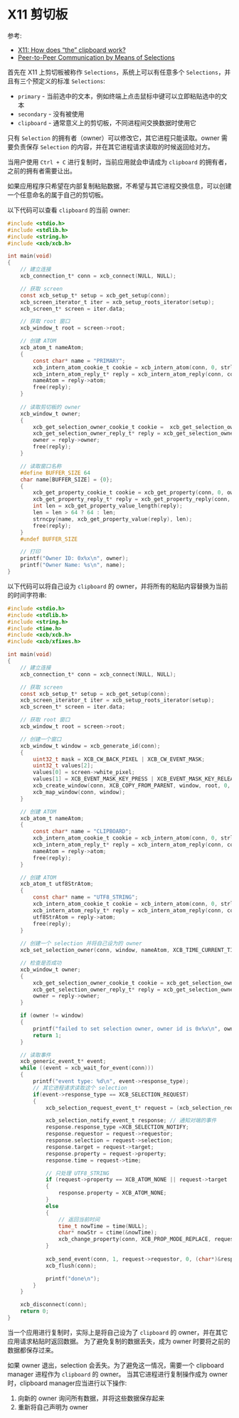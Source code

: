 # X11 剪切板

参考:  
* [X11: How does “the” clipboard work?](https://www.uninformativ.de/blog/postings/2017-04-02/0/POSTING-en.html)
* [Peer-to-Peer Communication by Means of Selections](https://tronche.com/gui/x/icccm/sec-2.html#s-2)

首先在 X11 上剪切板被称作 `Selections`，系统上可以有任意多个 `Selections`，并且有三个预定义的标准 `Selections`:  
* `primary` - 当前选中的文本，例如终端上点击鼠标中键可以立即粘贴选中的文本
* `secondary` - 没有被使用
* `clipboard` - 通常意义上的剪切板，不同进程间交换数据时使用它

只有 `Selection` 的拥有者（owner）可以修改它，其它进程只能读取。owner 需要负责保存 `Selection` 的内容，并在其它进程请求读取的时候返回给对方。

当用户使用 `Ctrl + C` 进行复制时，当前应用就会申请成为 `clipboard` 的拥有者，之前的拥有者需要让出。

如果应用程序只希望在内部复制粘贴数据，不希望与其它进程交换信息，可以创建一个任意命名的属于自己的剪切板。

以下代码可以查看 `clipboard` 的当前 owner:  

```c
#include <stdio.h>
#include <stdlib.h>
#include <string.h>
#include <xcb/xcb.h>

int main(void)
{
    // 建立连接
    xcb_connection_t* conn = xcb_connect(NULL, NULL);

    // 获取 screen
    const xcb_setup_t* setup = xcb_get_setup(conn);
    xcb_screen_iterator_t iter = xcb_setup_roots_iterator(setup);
    xcb_screen_t* screen = iter.data;

    // 获取 root 窗口
    xcb_window_t root = screen->root;

    // 创建 ATOM
    xcb_atom_t nameAtom;
    {
        const char* name = "PRIMARY";
        xcb_intern_atom_cookie_t cookie = xcb_intern_atom(conn, 0, strlen(name), name);
        xcb_intern_atom_reply_t* reply = xcb_intern_atom_reply(conn, cookie, NULL);
        nameAtom = reply->atom;
        free(reply);
    }
    
    // 读取剪切板的 owner
    xcb_window_t owner;
    {
        xcb_get_selection_owner_cookie_t cookie =  xcb_get_selection_owner(conn, nameAtom);
        xcb_get_selection_owner_reply_t* reply = xcb_get_selection_owner_reply(conn, cookie, NULL);
        owner = reply->owner;
        free(reply);
    }

    // 读取窗口名称
    #define BUFFER_SIZE 64
    char name[BUFFER_SIZE] = {0};
    {
        xcb_get_property_cookie_t cookie = xcb_get_property(conn, 0, owner, XCB_ATOM_WM_NAME, XCB_ATOM_STRING, 0, BUFFER_SIZE/4);
        xcb_get_property_reply_t* reply = xcb_get_property_reply(conn, cookie, NULL);
        int len = xcb_get_property_value_length(reply);
        len = len > 64 ? 64 : len;
        strncpy(name, xcb_get_property_value(reply), len);
        free(reply);
    }
    #undef BUFFER_SIZE

    // 打印
    printf("Owner ID: 0x%x\n", owner);
    printf("Owner Name: %s\n", name);
}
```  

以下代码可以将自己设为 `clipboard` 的 owner，并将所有的粘贴内容替换为当前的时间字符串:  

```c
#include <stdio.h>
#include <stdlib.h>
#include <string.h>
#include <time.h>
#include <xcb/xcb.h>
#include <xcb/xfixes.h>

int main(void)
{
    // 建立连接
    xcb_connection_t* conn = xcb_connect(NULL, NULL);

    // 获取 screen
    const xcb_setup_t* setup = xcb_get_setup(conn);
    xcb_screen_iterator_t iter = xcb_setup_roots_iterator(setup);
    xcb_screen_t* screen = iter.data;

    // 获取 root 窗口
    xcb_window_t root = screen->root;

    // 创建一个窗口
    xcb_window_t window = xcb_generate_id(conn);
    {
        uint32_t mask = XCB_CW_BACK_PIXEL | XCB_CW_EVENT_MASK;
        uint32_t values[2];
        values[0] = screen->white_pixel;
        values[1] = XCB_EVENT_MASK_KEY_PRESS | XCB_EVENT_MASK_KEY_RELEASE;
        xcb_create_window(conn, XCB_COPY_FROM_PARENT, window, root, 0, 0, 300, 200, 50, XCB_WINDOW_CLASS_INPUT_OUTPUT, screen->root_visual, mask, values);
        xcb_map_window(conn, window);
    }

    // 创建 ATOM
    xcb_atom_t nameAtom;
    {
        const char* name = "CLIPBOARD";
        xcb_intern_atom_cookie_t cookie = xcb_intern_atom(conn, 0, strlen(name), name);
        xcb_intern_atom_reply_t* reply = xcb_intern_atom_reply(conn, cookie, NULL);
        nameAtom = reply->atom;
        free(reply);
    }

    // 创建 ATOM
    xcb_atom_t utf8StrAtom;
    {
        const char* name = "UTF8_STRING";
        xcb_intern_atom_cookie_t cookie = xcb_intern_atom(conn, 0, strlen(name), name);
        xcb_intern_atom_reply_t* reply = xcb_intern_atom_reply(conn, cookie, NULL);
        utf8StrAtom = reply->atom;
        free(reply);
    }
    
    // 创建一个 selection 并将自己设为的 owner
    xcb_set_selection_owner(conn, window, nameAtom, XCB_TIME_CURRENT_TIME);

    // 检查是否成功
    xcb_window_t owner;
    {
        xcb_get_selection_owner_cookie_t cookie = xcb_get_selection_owner(conn, nameAtom);
        xcb_get_selection_owner_reply_t* reply = xcb_get_selection_owner_reply(conn, cookie, NULL);
        owner = reply->owner;
    }

    if (owner != window)
    {
        printf("failed to set selection owner, owner id is 0x%x\n", owner);
        return 1;
    }

    // 读取事件
    xcb_generic_event_t* event;
    while ((event = xcb_wait_for_event(conn)))
    {
        printf("event type: %d\n", event->response_type);
        // 其它进程请求读取这个 selection
        if(event->response_type == XCB_SELECTION_REQUEST)
        {
            xcb_selection_request_event_t* request = (xcb_selection_request_event_t*)event;

            xcb_selection_notify_event_t response; // 通知对端的事件
            response.response_type =XCB_SELECTION_NOTIFY;
            response.requestor = request->requestor;
            response.selection = request->selection;
            response.target = request->target;
            response.property = request->property;
            response.time = request->time;

            // 只处理 UTF8_STRING
            if (request->property == XCB_ATOM_NONE || request->target != utf8StrAtom)
            {
                response.property = XCB_ATOM_NONE;
            }
            else
            {
                // 返回当前时间
                time_t nowTime = time(NULL);
                char* nowStr = ctime(&nowTime);
                xcb_change_property(conn, XCB_PROP_MODE_REPLACE, request->requestor, request->property, request->target, 8, strlen(nowStr), nowStr);
            }
            
            xcb_send_event(conn, 1, request->requestor, 0, (char*)&response);
            xcb_flush(conn);

            printf("done\n");
        }
    }

    xcb_disconnect(conn);
    return 0;
}
```

当一个应用进行复制时，实际上是将自己设为了 `clipboard` 的 owner，并在其它应用请求粘贴时返回数据。
为了避免复制的数据丢失，成为 owner 时要将之前的数据都保存过来。  

如果 owner 退出，selection 会丢失。为了避免这一情况，需要一个 clipboard manager 进程作为 `clipboard` 的 owner。
当其它进程进行复制操作成为 owner 时，clipboard manager应当进行以下操作:  
1. 向新的 owner 询问所有数据，并将这些数据保存起来
2. 重新将自己声明为 owner